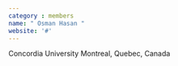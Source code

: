 ```yaml
---
category : members
name: " Osman Hasan " 
website: '#'
---
```

Concordia University
Montreal, Quebec, Canada

